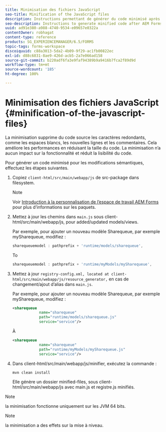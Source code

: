 ```yaml
---
title: Minimisation des fichiers JavaScript
seo-title: Minification of the JavaScript files
description: Instructions permettant de générer du code minimisé après des personnalisations de l’espace de travail AEM Forms pour optimiser les fichiers JS pour le Web.
seo-description: Instructions to generate minified code after AEM Forms workspace customizations to optimize the JS files for the web.
uuid: ad91e380-a988-4740-9534-e09657e0322a
contentOwner: robhagat
content-type: reference
products: SG_EXPERIENCEMANAGER/6.5/FORMS
topic-tags: forms-workspace
discoiquuid: c88a3013-5da2-4b09-9f29-ac1fb00822ec
exl-id: d88c6831-8ae9-426d-acb5-2a7e066ad158
source-git-commit: b220adf6fa3e9faf94389b9a9416b7fca2f89d9d
workflow-type: tm+mt
source-wordcount: '185'
ht-degree: 100%

---
```


# Minimisation des fichiers JavaScript {#minification-of-the-javascript-files}

La minimisation supprime du code source les caractères redondants, comme les espaces blancs, les nouvelles lignes et les commentaires. Cela améliore les performances en réduisant la taille du code. La minimisation n’a aucun impact sur la fonctionnalité et réduit la lisibilité du code.

Pour générer un code minimisé pour les modifications sémantiques, effectuez les étapes suivantes.

1. Copiez `client-html/src/main/webapp/js` de src-package dans filesystem.

   >[!NOTE]
   >
   >Voir [Introduction à la personnalisation de l’espace de travail AEM Forms](/help/forms/using/introduction-customizing-html-workspace.md) pour plus d’informations sur les paquets.

1. Mettez à jour les chemins dans `main.js` sous client-html/src/main/webapp/js, pour added/updated models/views.

   Par exemple, pour ajouter un nouveau modèle Sharequeue, par exemple mySharequeue, modifiez :

   ```javascript
   sharequeuemodel : pathprefix + 'runtime/models/sharequeue',
   ```

   To

   ```javascript
   sharequeuemodel : pathprefix + 'runtime/myModels/mySharequeue',
   ```

1. Mettez à jour `registry-config.xml, located at client-html/src/main/webapp/js/resource_generator,` en cas de changement/ajout d’alias dans `main.js`.

   Par exemple, pour ajouter un nouveau modèle Sharequeue, par exemple mySharequeue, modifiez :

   ```xml
   <sharequeue
               name="sharequeue"
               path="runtime/models/sharequeue.js"
               service="service"/>
   ```

   À

   ```xml
   <sharequeue
               name="sharequeue"
               path="runtime/myModels/mySharequeue.js"
               service="service"/>
   ```

1. Dans client-html/src/main/webapp/js/minifier, exécutez la commande :

   ```shell
   mvn clean install
   ```

   Elle génère un dossier minified-files, sous client-html/src/main/webapp/js avec main.js et registre.js minifiés.

>[!NOTE]
>
>la minimisation fonctionne uniquement sur les JVM 64 bits.

>[!NOTE]
>
>la minimisation a des effets sur la mise à niveau.

